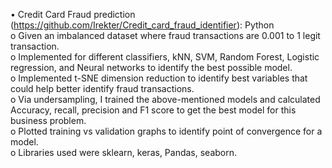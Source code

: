 •	Credit Card Fraud prediction (https://github.com/Irekter/Credit_card_fraud_identifier): Python  
  o	Given an imbalanced dataset where fraud transactions are 0.001 to 1 legit transaction.  
  o	Implemented for different classifiers, kNN, SVM, Random Forest, Logistic regression, and Neural networks to identify the best possible model.  
  o	Implemented t-SNE dimension reduction to identify best variables that could help better identify fraud transactions.  
  o	Via undersampling, I trained the above-mentioned models and calculated Accuracy, recall, precision and F1 score to get the best model for this business problem.  
  o	Plotted training vs validation graphs to identify point of convergence for a model.  
  o	Libraries used were sklearn, keras, Pandas, seaborn.  
